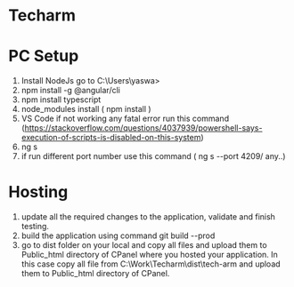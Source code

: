 # Techarm

# PC Setup
1. Install NodeJs
go to C:\Users\yaswa>
2. npm install -g @angular/cli
3. npm install typescript
4. node_modules install ( npm install )
5. VS Code if not working any fatal error run this command (https://stackoverflow.com/questions/4037939/powershell-says-execution-of-scripts-is-disabled-on-this-system)
6. ng s
7. if run different port number use this command ( ng s --port 4209/ any..)

# Hosting
1. update all the required changes to the application, validate and finish testing.
2. build the application using command git build --prod
3. go to dist folder on your local and copy all files and upload them to Public_html directory of CPanel where you hosted your application. In this case copy all file from  C:\Work\Techarm\dist\tech-arm and upload them to Public_html directory of CPanel.